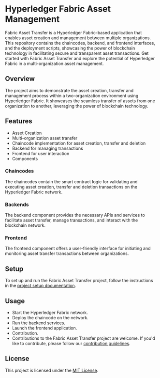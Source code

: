 # Hyperledger Fabric Asset Management

Fabric Asset Transfer is a Hyperledger Fabric-based application that enables asset creation and management between multiple organizations. This repository contains the chaincodes, backend, and frontend interfaces, and the deployment scripts, showcasing the power of blockchain technology in facilitating secure and transparent asset transactions. Get started with Fabric Asset Transfer and explore the potential of Hyperledger Fabric in a multi-organization asset management.

## Overview

The project aims to demonstrate the asset creation, transfer and management process within a two-organization environment using Hyperledger Fabric. It showcases the seamless transfer of assets from one organization to another, leveraging the power of blockchain technology.

## Features

- Asset Creation
- Multi-organization asset transfer
- Chaincode implementation for asset creation, transfer and deletion
- Backend for managing transactions
- Frontend for user interaction
- Components

### Chaincodes

The chaincodes contain the smart contract logic for validating and executing asset creation, transfer and deletion transactions on the Hyperledger Fabric network.

### Backends

The backend component provides the necessary APIs and services to facilitate asset transfer, manage transactions, and interact with the blockchain network.

### Frontend

The frontend component offers a user-friendly interface for initiating and monitoring asset transfer transactions between organizations.

## Setup

To set up and run the Fabric Asset Transfer project, follow the instructions in the [project setup documentation](./SETUP.md).

## Usage

- Start the Hyperledger Fabric network.
- Deploy the chaincode on the network.
- Run the backend services.
- Launch the frontend application.
- Contribution.
- Contributions to the Fabric Asset Transfer project are welcome. If you'd like to contribute, please follow our [contribution guidelines](./CONTRIBUTE.md).

## License

This project is licensed under the [MIT License](./LICENSE).
